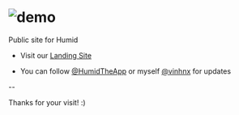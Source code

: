 ![demo](https://raw.github.com/vinhnx/humid-site/gh-pages/img/icon.png)
==============

Public site for Humid

+ Visit our [Landing Site](http://vinhnx.github.io/humid-site)

+ You can follow [@HumidTheApp](https://twitter.com/@HumidTheApp) or myself [@vinhnx](https://twitter.com/@vinhnx) for updates

-- 

Thanks for your visit! :)	
